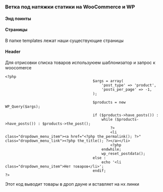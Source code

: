 ### Ветка под натяжки статики на WooCommerce и WP

#### Энд поинты



#### Страницы
В папке templates лежат наши существующие страницы


#### Header

Для отрисовки списка товаров используюем шаблонизатор и запрос к woocomerce

```
<?php
                                        $args = array(
                                            'post_type' => 'product',
                                            'posts_per_page' => -1,
                                        );

                                        $products = new WP_Query($args);

                                        if ($products->have_posts()) :
                                            while ($products->have_posts()) : $products->the_post();
                                                ?>
                                                <li class="dropdown_menu_item"><a href="<?php the_permalink(); ?>" class="dropdown_menu_link"><?php the_title(); ?></a></li>
                                                <?php
                                            endwhile;
                                            wp_reset_postdata();
                                        else :
                                            echo '<li class="dropdown_menu_item">Нет товаров</li>';
                                        endif;
?>
```

Этот код выводит товары в дроп дауне и вставляет на нх линки